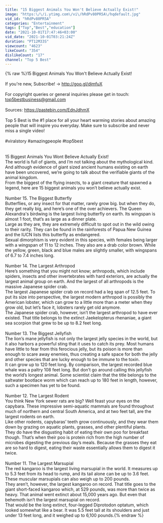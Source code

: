 ```yaml
---
title: "15 Biggest Animals You Won't Believe Actually Exist!"
image: "https:\/\/i.ytimg.com\/vi\/hRdPv80PR5A\/hqdefault.jpg"
vid_id: "hRdPv80PR5A"
categories: "Entertainment"
tags: ["Top","Best","education"]
date: "2021-10-01T17:47:46+03:00"
vid_date: "2021-10-01T03:21:24Z"
duration: "PT12M33S"
viewcount: "4623"
likeCount: "354"
dislikeCount: "17"
channel: "Top 5 Best"
---
```

{% raw %}15 Biggest Animals You Won't Believe Actually Exist!<br /><br />If you're new, Subscribe! → <a rel="nofollow" target="blank" href="http://goo.gl/djmfuX">http://goo.gl/djmfuX</a><br /><br />For copyright queries or general inquiries please get in touch: top5bestbusiness@gmail.com<br /><br />Sources: <a rel="nofollow" target="blank" href="https://pastebin.com/EdnJdhmX">https://pastebin.com/EdnJdhmX</a><br /><br />Top 5 Best is the #1 place for all your heart warming stories about amazing people that will inspire you everyday. Make sure to subscribe and never miss a single video!<br /><br />#viralstory #amazingpeople #top5best<br /><br /><br />15 Biggest Animals You Wont Believe Actually Exist!<br />The world is full of giants, and I’m not talking about the mythological kind. And although evidence of giant sized ancient humans existing on earth have been uncovered, we’re going to talk about the verifiable giants of the animal kingdom.<br />From the biggest of the flying insects, to a giant creature that spawned a legend, here are 15 biggest animals you won’t believe actually exist.<br /><br />Number 15. The Biggest Butterfly<br />Butterflies, or any insect for that matter, rarely grow big. but when they do, they get really big, and here’s one of the over achievers. The Queen Alexandra's birdwing is the largest living butterfly on earth. Its wingspan is almost 1 foot, that’s as large as a dinner plate.<br />Large as they are, they are extremely difficult to spot out in the wild owing to their rarity. They can be found in the rainforests of Papua New Guinea and the IUCN lists this butterfly as endangered. <br />Sexual dimorphism is very evident in this species, with females being larger with a wingspan of 11 to 12 inches. They also are a drab color brown. While the yellow, green, black and blue males are slightly smaller, with wingspans of 6.7 to 7.4 inches long.<br /><br />Number 14. The Largest Arthropod<br />Here’s something that you might not know; arthropods, which include spiders, insects and other invertebrates with hard exteriors, are actually the largest animal group on earth. And the largest of all arthropods is the massive Japanese spider crab.<br />The largest Japanese spider crab on record had a leg span of 12.5 feet. To put its size into perspective, the largest modern arthropod is possibly the American lobster, which can grow to a little more than a meter when they grow old, but let’s face it, lobsters rarely get old anymore.<br />The Japanese spider crab, however, isn’t the largest arthropod to have ever existed. That title belongs to the extinct Jaekelopterus rhenaniae, a giant sea scorpion that grew to be up to 8.2 feet long.<br /><br />Number 13. The Biggest Jellyfish<br />The lion’s mane jellyfish is not only the largest jelly species in the world, but it also harbors a powerful sting that it uses to catch its prey. Most humans have little to fear from this ferocious jelly, but its poison is more than enough to scare away enemies, thus creating a safe space for both the jelly and other species that are lucky enough to be immune to the toxin.<br />It can grow up to 120 feet long. By comparison, the largest recorded blue whale was a paltry 108 feet long. But don’t go around calling this jellyfish the world’s longest animal. Some scientist claim that the title belongs to the saltwater bootlace worm which can reach up to 180 feet in length, however, such a specimen has yet to be found.<br /><br />Number 12. The Largest Rodent<br />You think New York sewer rats are big? Well feast your eyes on the capybara. These impressive semi-aquatic mammals are found throughout much of northern and central South America, and at two feet tall, are the largest rodents on earth.<br />Like other rodents, capybaras’ teeth grow continuously, and they wear them down by grazing on aquatic plants, grasses, and other plentiful plants.<br />They do have the disgusting habit of eating their own poo for breakfast though. That’s when their poo is protein rich from the high number of microbes digesting the previous day’s meals. Because the grasses they eat are so hard to digest, eating their waste essentially allows them to digest it twice. <br /><br />Number 11. The Largest Marsupial<br />The red kangaroo is the largest living marsupial in the world. It measures up to 5.3 feet from its head to rump, and its tail alone can be up to 3.6 feet. These muscular marsupials can also weigh up to 200 pounds. <br />They aren’t, however, the largest kangaroo on record. That title goes to the giant short-faced kangaroo which, at 529 pounds, was more than twice as heavy. That animal went extinct about 15,000 years ago. But even that behemoth isn’t the largest marsupial on record.<br />That would be the long extinct, four-legged Diprotodon optatum, which looked somewhat like a bear. It was 5.5 feet tall at its shoulders and just under 13 feet long, and it weighed up to 6,100 pounds.{% endraw %}

